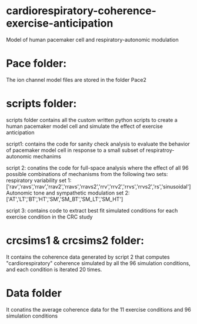 # cardiorespiratory-coherence-exercise-anticipation
Model of human pacemaker cell and respiratory-autonomic modulation

# Pace folder:
The ion channel model files are stored in the folder Pace2

# scripts folder: 
scripts folder contains all the custom written python scripts to create a human pacemaker model cell and simulate the effect of exercise anticipation

script1: contains the code for sanity check analysis to evaluate the behavior of pacemaker model cell in response to a small subset of respiratroy-autonomic mechanims

script 2: conatins the code for full-space analysis where the effect of all 96 possible combinations of mechanisms from the following two sets:
respiratory variability set 1: ['rav','ravs','rrav','rrav2','rravs','rravs2','rrv','rrv2','rrvs','rrvs2','rs','sinusoidal']
Autonomic tone and sympathetic modulation set 2: ['AT','LT','BT','HT','SM','SM_BT','SM_LT','SM_HT']

script 3: contains code to extract best fit simulated conditions for each exercise condition in the CRC study

# crcsims1 & crcsims2 folder:
It contains the coherence data generated by script 2 that computes "cardiorespiratory" coherence simulated by all the 96 simulation conditions, and each condition is iterated 20 times.

# Data folder 
It conatins the average coherence data for the 11 exercise conditions and 96 simulation conditions
